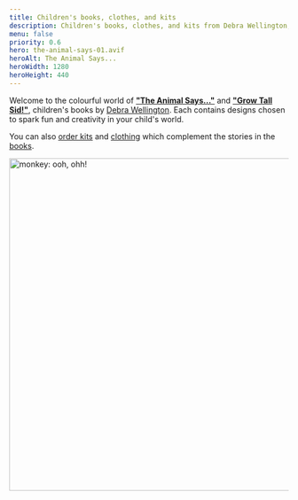 ```yaml
---
title: Children's books, clothes, and kits
description: Children's books, clothes, and kits from Debra Wellington, a UK artist.
menu: false
priority: 0.6
hero: the-animal-says-01.avif
heroAlt: The Animal Says...
heroWidth: 1280
heroHeight: 440
---
```


Welcome to the colourful world of [**"The Animal Says..."**](--ROOT--books/the-animal-says/) and [**"Grow Tall Sid!"**](--ROOT--books/grow-tall-sid/), children's books by [Debra Wellington](--ROOT--about/). Each contains designs chosen to spark fun and creativity in your child's world.

You can also [order kits](--ROOT--kits/) and [clothing](--ROOT--clothes/) which complement the stories in the [books](--ROOT--books/).

<img src="--ROOT--images/monkey.avif" alt="monkey: ooh, ohh!" width="800" height="600" class="noborder">
